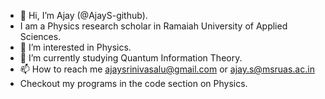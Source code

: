 - 👋 Hi, I’m Ajay (@AjayS-github).
- I am a Physics research scholar in Ramaiah University of Applied Sciences.
- 👀 I’m interested in Physics.
- 🌱 I’m currently studying Quantum Information Theory.
- 📫 How to reach me ajaysrinivasalu@gmail.com or ajay.s@msruas.ac.in
- Checkout my programs in the code section on Physics.
